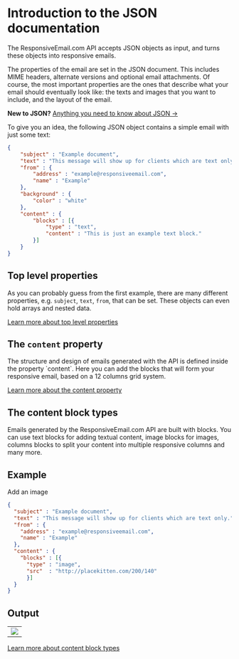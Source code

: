 <h1>Introduction to the JSON documentation</h1>

<p>
    The ResponsiveEmail.com API accepts JSON objects as input, and turns these 
    objects into responsive emails.
</p>
<p>
    The properties of the email are set in the JSON document. This includes MIME
    headers, alternate versions and optional email attachments. Of course, the
    most important properties are the ones that describe what your email should
    eventually look like: the texts and images that you want to include, and the
    layout of the email.
<p>
<p>
    <div class="info-bar info">
        <strong>New to JSON?</strong> <a href="http://www.json.org/">Anything you need to know about JSON &rarr;</a>
    </div>
</p>
<p>
    To give you an idea, the following JSON object contains a simple email with
    just some text:
</p>


````json
{
    "subject" : "Example document",
    "text" : "This message will show up for clients which are text only.",
    "from" : {
        "address" : "example@responsiveemail.com",
        "name" : "Example"
    },
    "background" : {
        "color" : "white"
    },
    "content" : {
        "blocks" : [{
            "type" : "text",
            "content" : "This is just an example text block."
        }]
    }
}
````


<div class="row-12">
    <div class="cols-6 gutter-small">
        <h2>Top level properties</h2>
        <p>
            As you can probably guess from the first example, there are many different properties,
            e.g. <code>subject</code>, <code>text</code>, <code>from</code>, that can be set. 
            These objects can even hold arrays and nested data.
        </p>
        <p><a href="/support/json/top-level-properties" title="Learn more about top level properties">Learn more about top level properties</a></p>
    </div>
    <div class="cols-6 gutter-small">
        <h2>The <code>content</code> property</h2>
        <p>
            The structure and design of emails generated with the API is defined inside the property `content`.
            Here you can add the blocks that will form your responsive email, based on a 12 columns grid system.
        </p>
        <p><a href="/support/json/property-content" title="Learn more about the content property">Learn more about the content property</a></p>
    </div>
</div>


## The content block types

Emails generated by the ResponsiveEmail.com API are built with blocks. You can use text blocks
for adding textual content, image blocks for images, columns blocks to split your content
into multiple responsive columns and many more.

## Example
Add an image



````json
{
  "subject" : "Example document",
  "text" : "This message will show up for clients which are text only.",
  "from" : {
    "address" : "example@responsiveemail.com",
    "name" : "Example"
  },
  "content" : {
    "blocks" : [{
      "type" : "image",
      "src"  : "http://placekitten.com/200/140"
      }]
  }
}
````


## Output

<table class="responsive-output">
    <tr>
        <td>
            <img src="//placekitten.com/200/140" />
        </td>
    </tr>
</table>
<p><a href="/support/json/property-blocks" title="Learn more about content block types">Learn more about content block types</a></p>
